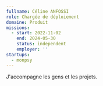 ```yaml
---
fullname: Céline ANFOSSI
role: Chargée de déploiement
domaine: Produit
missions:
  - start: 2022-11-02
    end: 2024-05-30
    status: independent
    employer: ''
startups:
  - monpsy
---
```




J'accompagne les gens et les projets.

